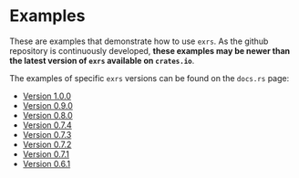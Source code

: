 # Examples

These are examples that demonstrate how to use `exrs`. 
As the github repository is continuously developed, __these examples may be 
newer than the latest version of `exrs` available on `crates.io`__.

The examples of specific `exrs` versions can be found on the `docs.rs` page:
- [Version 1.0.0](https://docs.rs/crate/exr/1.0.0/source/examples/)
- [Version 0.9.0](https://docs.rs/crate/exr/0.9.0/source/examples/)
- [Version 0.8.0](https://docs.rs/crate/exr/0.8.0/source/examples/)
- [Version 0.7.4](https://docs.rs/crate/exr/0.7.4/source/examples/)
- [Version 0.7.3](https://docs.rs/crate/exr/0.7.3/source/examples/)
- [Version 0.7.2](https://docs.rs/crate/exr/0.7.2/source/examples/)
- [Version 0.7.1](https://docs.rs/crate/exr/0.7.1/source/examples/)
- [Version 0.6.1](https://docs.rs/crate/exr/0.6.1/source/examples/)
